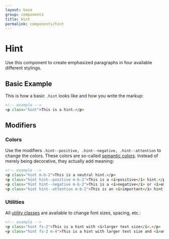 ```yaml
---
layout: base
group: components
title: Hint
permalink: components/hint
---
```


# Hint

<p class="intro">Use this component to create emphasized paragraphs in four available different stylings.</p>

## Basic Example

This is how a basic `.hint` looks like and how you write the markup:

```html
<!-- example -->
<p class="hint">This is a hint.</p>
```

## Modifiers

### Colors

Use the modifiers `.hint--positive, .hint--negative, .hint--attention` to change the colors. These colors are so-called [semantic colors](list-of-semantic-colors). Instead of merely being decorative, they actually add meaning:

```html
<!-- example -->
<p class="hint m-b-2">This is a neutral hint.</p>
<p class="hint hint--positive m-b-2">This is a <i>positive</i> hint.</p>
<p class="hint hint--negative m-b-2">This is a <i>negative</i> or <i>emergency</i> hint.</p>
<p class="hint hint--attention m-b-2">This is an <i>important</i> hint.</p>
```

### Utilities

All [utility classes](/utilities/) are available to change font sizes, spacing, etc.:

```html
<!-- example -->
<p class="hint fs-2">This is a hint with <i>larger text size</i>.</p>
<p class="hint fs-2 m-4">This is a hint with larger text size and <i>additional margins</i>.</p>

```